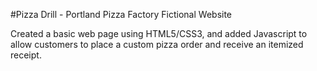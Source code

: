 #Pizza Drill - Portland Pizza Factory Fictional Website

Created a basic web page using HTML5/CSS3, and added Javascript to allow customers to place a custom pizza order and receive an itemized receipt.
